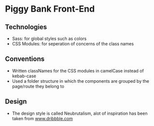 # Piggy Bank Front-End

## Technologies
- Sass: for global styles such as colors
- CSS Modules: for seperation of concerns of the class names

## Conventions
- Written classNames for the CSS modules in camelCase instead of kebab-case
- Used a folder structure in which the components are grouped by the page/route they belong to

## Design
- The design style is called Neubrutalism, alot of inspiration has been taken from www.dribbble.com